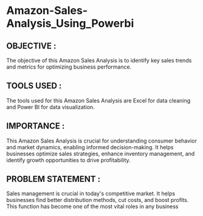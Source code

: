 # Amazon-Sales-Analysis_Using_Powerbi
## OBJECTIVE : 
The objective of this Amazon Sales Analysis is to identify key sales
trends and metrics for optimizing business performance.
## TOOLS USED : 
The tools used for this Amazon Sales Analysis are Excel for data
cleaning and Power BI for data visualization.
## IMPORTANCE : 
This Amazon Sales Analysis is crucial for understanding consumer
behavior and market dynamics, enabling informed decision-making. It helps businesses
optimize sales strategies, enhance inventory management, and identify growth
opportunities to drive profitability.
## PROBLEM STATEMENT :
Sales management is crucial in today's competitive market. It helps businesses find better distribution methods, cut costs, and boost profits. This function has become one of the most vital roles in any business

